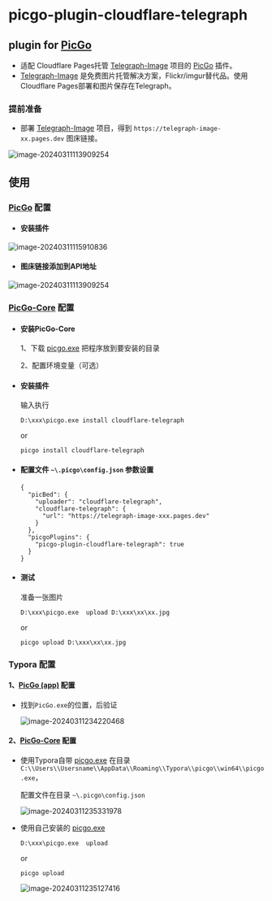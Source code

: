 # picgo-plugin-cloudflare-telegraph

## plugin for [PicGo](https://github.com/Molunerfinn/PicGo)

- 适配 Cloudflare Pages托管 [Telegraph-Image](https://github.com/cf-pages/Telegraph-Image)  项目的 [PicGo](https://github.com/Molunerfinn/PicGo) 插件。
-  [Telegraph-Image](https://github.com/cf-pages/Telegraph-Image) 是免费图片托管解决方案，Flickr/imgur替代品。使用Cloudflare Pages部署和图片保存在Telegraph。

### 提前准备

- 部署  [Telegraph-Image](https://github.com/cf-pages/Telegraph-Image)  项目，得到  `https://telegraph-image-xx.pages.dev` 图床链接。

![image-20240311113909254](https://telegraph-image-cpc.pages.dev/file/21687ad9ccdbe22b23a83.png)

## 使用

###  [PicGo](https://github.com/Molunerfinn/PicGo) 配置

- #### 安装插件

![image-20240311115910836](https://telegraph-image-cpc.pages.dev/file/588894320588b019732ae.png)

- #### 图床链接添加到API地址

![image-20240311113909254](https://telegraph-image-8ev.pages.dev/file/9b3871ad967e10e80514f.png)

### [PicGo-Core](https://picgo.github.io/PicGo-Core-Doc/) 配置

- #### 安装PicGo-Core

  1、下载 [picgo.exe](https://github.com/typora/PicGo-cli/releases) 把程序放到要安装的目录

  2、配置环境变量（可选）

- #### 安装插件

   输入执行
  
  ```
  D:\xxx\picgo.exe install cloudflare-telegraph
  ```
  
  or
  
  ```
  picgo install cloudflare-telegraph
  ```

- #### 配置文件 `~\.picgo\config.json` 参数设置

   ```
   {
     "picBed": {
       "uploader": "cloudflare-telegraph",
       "cloudflare-telegraph": {
         "url": "https://telegraph-image-xxx.pages.dev"
       }
     },
     "picgoPlugins": {
       "picgo-plugin-cloudflare-telegraph": true
     }
   }
   ```


- #### 测试

  准备一张图片

  ```
  D:\xxx\picgo.exe  upload D:\xxx\xx\xx.jpg
  ```

  or

  ```
  picgo upload D:\xxx\xx\xx.jpg
  ```

### Typora 配置

#### 1、[PicGo (app)](https://github.com/Molunerfinn/PicGo) 配置

- 找到`PicGo.exe`的位置，后验证

  ![image-20240311234220468](https://telegraph-image-cpc.pages.dev/file/d93121c9757652cb9e094.png)

#### 2、[PicGo-Core](https://picgo.github.io/PicGo-Core-Doc/) 配置

- 使用Typora自带 [picgo.exe](https://github.com/typora/PicGo-cli/releases) 在目录`C:\\Users\\Usersname\\AppData\\Roaming\\Typora\\picgo\\win64\\picgo.exe`，

  配置文件在目录 `~\.picgo\config.json`

  ![image-20240311235331978](https://telegraph-image-cpc.pages.dev/file/7d51a5570783c3857bf05.png)

- 使用自己安装的 [picgo.exe](https://github.com/typora/PicGo-cli/releases)

  ```
  D:\xxx\picgo.exe  upload
  ```

    or

  ```
  picgo upload
  ```

  ![image-20240311235127416](https://telegraph-image-cpc.pages.dev/file/57c4bdf8101eae07b3210.png)





